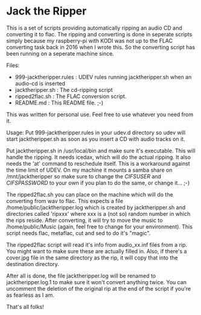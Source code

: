 # Jack the Ripper

This is a set of scripts providing automatically ripping an audio CD
and converting it to flac. The ripping and converting is done in seperate 
scripts simply because my raspberry-pi with KODI was not up to the 
FLAC converting task back in 2016 when I wrote this. So the converting
script has been running on a seperate machine since.

Files:
* 999-jacktheripper.rules  : UDEV rules running jacktheripper.sh when an audio-cd is inserted
* jacktheripper.sh         : The cd-ripping script
* ripped2flac.sh           : The FLAC conversion script.
* README.md                : This README file. ;-)

This was written for personal use. Feel free to use whatever you need from it.

Usage:
  Put 999-jacktheripper.rules in your udev.d directory so udev will start jacktheripper.sh
  as soon as you insert a CD with audio tracks on it.

  Put jacktheripper.sh in /usr/local/bin and make sure it's executable. This will handle
  the ripping. It needs icedax, which will do the actual ripping. It also needs the 'at'
  command to reschedule itself. This is a workaround against the time limit of UDEV.
  On my machine it mounts a samba share on /mnt/jacktheripper so make sure to change 
  the *CIFSUSER* and *CIFSPASSWORD* to your own if you plan to do the same, 
  or change it... ;-) 

  The ripped2flac.sh you can place on the machine which will do the converting from
  wav to flac. This expects a file /home/public/jacktheripper.log which is created 
  by jacktheripper.sh and directories called 'ripxxx' where xxx is a (not so) random
  number in which the rips reside.
  After converting, it will try to move the music to /home/public/Music (again, feel free
  to change for your environment).
  This script needs flac, metaflac, cut and sed to do it's "magic".

  The ripped2flac script will read it's info from audio_xx.inf files from a rip. You might
  want to make sure these are actually filled in. Also, if there's a cover.jpg file in the 
  same directory as the rip, it will copy that into the destination directory.

  After all is done, the file jacktheripper.log will be renamed to jacktheripper.log.1 to
  make sure it won't convert anything twice. You can uncomment the deletion of the original
  rip at the end of the script if you're as fearless as I am.


That's all folks!
 
